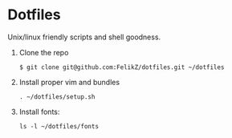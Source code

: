 # Dotfiles

Unix/linux friendly scripts and shell goodness.

1. Clone the repo
    
    ```
    $ git clone git@github.com:FelikZ/dotfiles.git ~/dotfiles
    ```
2. Install proper vim and bundles
    
    ```
    . ~/dotfiles/setup.sh
    ```
3. Install fonts:
    
    ```
    ls -l ~/dotfiles/fonts
    ```

